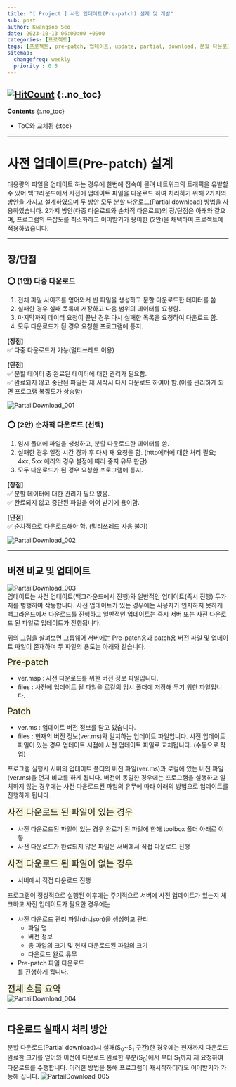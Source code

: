 ```yaml
---
title: "[ Project ] 사전 업데이트(Pre-patch) 설계 및 개발" 
sub: post
author: Kwangsoo Seo
date: 2023-10-13 06:00:00 +0900
categories: [프로젝트]
tags: [프로젝트, pre-patch, 업데이트, update, partial, download, 분할 다운로드]
sitemap:
  changefreq: weekly
  priority : 0.5
---
```

[![HitCount](https://hits.dwyl.com/MonosLab/post38.svg?style=flat-square&show=unique)](http://hits.dwyl.com/MonosLab/post38)
{:.no_toc}
---
**Contents**
{:.no_toc}

* ToC와 교체됨
{:toc}  

---   
# <b>사전 업데이트(Pre-patch) 설계</b>   
대용량의 파일을 업데이트 하는 경우에 한번에 접속이 몰려 네트워크의 트래픽을 유발할 수 있어 백그라운드에서 사전에 업데이트 파일을 다운로드 하여 처리하기 위해 2가지의 방안을 가지고 설계하였으며 두 방안 모두 분할 다운로드(Partial download) 방법을 사용하였습니다.
2가지 방안(다중 다운로드와 순차적 다운로드)의 장/단점은 아래와 같으며, 프로그램의 복잡도를 최소화하고 이어받기가 용이한 (2안)을 채택하여 프로젝트에 적용하였습니다.

---   

## <b>장/단점</b>   
### <b>⭕ (1안) 다중 다운로드</b>   
1. 전체 파일 사이즈를 얻어와서 빈 파일을 생성하고 분할 다운로드한 데이터를 씀   
2. 실패한 경우 실패 목록에 저장하고 다음 범위의 데이터를 요청함.   
3. 마지막까지 데이터 요청이 끝난 경우 다시 실패한 목록을 요청하여 다운로드 함.   
4. 모두 다운로드가 된 경우 요청한 프로그램에 통지.   

<b>[장점]</b>   
✅ 다중 다운로드가 가능(멀티쓰레드 이용)   

<b>[단점]</b>   
✅ 분할 데이터 중 완료된 데이터에 대한 관리가 필요함.   
✅ 완료되지 않고 중단된 파일은 재 시작시 다시 다운로드 하여야 함.(이를 관리하게 되면 프로그램 복잡도가 상승함)   

![PartailDownload_001](https://monoslab.github.io/assets/img/posts/prj_mpdn_001.png)   

### <b>⭕ (2안) 순차적 다운로드 (선택)</b>   
1. 임시 폴더에 파일을 생성하고, 분할 다운로드한 데이터를 씀.   
2. 실패한 경우 일정 시간 경과 후 다시 재 요청을 함. (http에러에 대한 처리 필요; 4xx, 5xx 에러의 경우 설정에 따라 중지 유무 판단)   
3. 모두 다운로드가 된 경우 요청한 프로그램에 통지.   

<b>[장점]</b>   
✅ 분할 데이터에 대한 관리가 필요 없음.   
✅ 완료되지 않고 중단된 파일을 이어 받기에 용이함.   

<b>[단점]</b>   
✅ 순차적으로 다운로드해야 함. (멀티쓰레드 사용 불가)   

![PartailDownload_002](https://monoslab.github.io/assets/img/posts/prj_mpdn_002.png)   

---   

## <b>버전 비교 및 업데이트</b>   
![PartailDownload_003](https://monoslab.github.io/assets/img/posts/prj_mpdn_003.png)   
업데이트는 사전 업데이트(백그라운드에서 진행)와 일반적인 업데이트(즉시 진행) 두가지를 병행하여 작동합니다. 사전 업데이트가 있는 경우에는 사용자가 인지하지 못하게 백그라운드에서 다운로드를 진행하고 일반적인 업데이트는 즉시 서버 또는 사전 다운로드 된 파일로 업데이트가 진행됩니다. 

위의 그림을 살펴보면 그룹웨어 서버에는 Pre-patch용과 patch용 버전 파일 및 업데이트 파일이 존재하며 두 파일의 용도는 아래와 같습니다.   

<span style="font-size:20px; background-color:#fcf9e1"> Pre-patch </span>
* ver.msp : 사전 다운로드를 위한 버전 정보 파일입니다.   
* files : 사전에 업데이트 될 파일을 로컬의 임시 폴더에 저장해 두기 위한 파일입니다.   

<span style="font-size:20px; background-color:#fcf9e1"> Patch </span>   
* ver.ms : 업데이트 버전 정보를 담고 있습니다.   
* files : 현재의 버전 정보(ver.ms)와 일치하는 업데이트 파일입니다. 사전 업데이트 파일이 있는 경우 업데이트 시점에 사전 업데이트 파일로 교체됩니다. (수동으로 작업)   

프로그램 실행시 서버의 업데이트 폴더의 버전 파일(ver.ms)과 로컬에 있는 버전 파일(ver.ms)을 먼저 비교를 하게 됩니다. 버전이 동일한 경우에는 프로그램을 실행하고 일치하지 않는 경우에는 사전 다운로드된 파일의 유무에 따라 아래의 방법으로 업데이트를 진행하게 됩니다.   

<span style="font-size:20px; background-color:#fcf9e1"> 사전 다운로드 된 파일이 있는 경우 </span>   
* 사전 다운로드된 파일이 있는 경우 완료가 된 파일에 한해 toolbox 폴더 아래로 이동   
* 사전 다운로드가 완료되지 않은 파일은 서버에서 직접 다운로드 진행   

<span style="font-size:20px; background-color:#fcf9e1"> 사전 다운로드 된 파일이 없는 경우 </span>   
* 서버에서 직접 다운로드 진행

프로그램이 정상적으로 실행된 이후에는 주기적으로 서버에 사전 업데이트가 있는지 체크하고 사전 업데이트가 필요한 경우에는   
* 사전 다운로드 관리 파일(dn.json)을 생성하고 관리   
  * 파일 명   
  * 버전 정보   
  * 총 파일의 크기 및 현재 다운로드된 파일의 크기   
  * 다운로드 완료 유무   
* Pre-patch 파일 다운로드   
를 진행하게 됩니다.   

<span style="font-size:20px; background-color:#fcf9e1"> 전체 흐름 요약 </span>   
![PartailDownload_004](https://monoslab.github.io/assets/img/posts/prj_mpdn_004.png)   

---

## <b>다운로드 실패시 처리 방안</b>  
분할 다운로드(Partial download)시 실패(S<sub>0</sub>~S<sub>1</sub> 구간)한 경우에는 현재까지 다운로드 완료한 크기를 얻어와 이전에 다운로드 완료한 부분(S<sub>0</sub>)에서 부터 S<sub>1</sub>까지  재 요청하여 다운로드를 수행합니다. 이러한 방법을 통해 프로그램이 재시작하더라도 이어받기가 가능해 집니다.
![PartailDownload_005](https://monoslab.github.io/assets/img/posts/prj_mpdn_005.png)   
